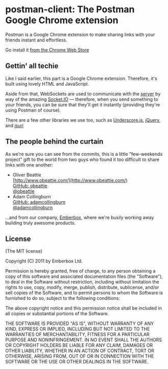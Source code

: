 postman-client: The Postman Google Chrome extension
===================================================

Postman is a Google Chrome extension to make sharing links with your friends
instant and effortless.

Go install it [from the Chrome Web Store](https://chrome.google.com/webstore/detail/ceebmhkhkjlbcehplmobnnhbibghnenj)

Gettin' all techie
------------------

Like I said earlier, this part is a Google Chrome extension. Therefore, it's
built using lovely HTML and JavaScript.

Aside from that, WebSockets are used to communicate with the [server](https://github.com/obeattie/postman-server)
by way of the amazing [Socket.IO](http://socket.io/) — therefore, when you send
something to your friends, you can be sure that they'll get it instantly
(providing they're using Postman of course).

There are a few other libraries we use too, such as [Underscore.js](http://documentcloud.github.com/underscore/),
[jQuery](http://www.jquery.com/), and [jsuri](http://code.google.com/p/jsuri/)

The people behind the curtain
-----------------------------

As we're sure you can see from the commits, this is a little "few-weekends
project" gift to the world from two guys who found it too difficult to share
links with one another:

*   Oliver Beattie<br />
    [http://www.obeattie.com/](http://www.obeattie.com/)<br />
    [GitHub: obeattie](https://github.com/obeattie)<br />
    [@obeattie](http://twitter.com/obeattie)
*   Adam Collingburn<br />
    [GitHub: adamcollingburn](https://github.com/adamcollingburn)<br />
    [@adamcollingburn](http://twitter.com/adamcollingburn)

…and from our company, [Emberbox](http://www.emberb0x.com/), where we're busily
working away building truly awesome products.

License
-------
(The MIT license)

Copyright (C) 2011 by Emberbox Ltd.

Permission is hereby granted, free of charge, to any person obtaining a copy
of this software and associated documentation files (the "Software"), to deal
in the Software without restriction, including without limitation the rights
to use, copy, modify, merge, publish, distribute, sublicense, and/or sell
copies of the Software, and to permit persons to whom the Software is
furnished to do so, subject to the following conditions:

The above copyright notice and this permission notice shall be included in
all copies or substantial portions of the Software.

THE SOFTWARE IS PROVIDED "AS IS", WITHOUT WARRANTY OF ANY KIND, EXPRESS OR
IMPLIED, INCLUDING BUT NOT LIMITED TO THE WARRANTIES OF MERCHANTABILITY,
FITNESS FOR A PARTICULAR PURPOSE AND NONINFRINGEMENT. IN NO EVENT SHALL THE
AUTHORS OR COPYRIGHT HOLDERS BE LIABLE FOR ANY CLAIM, DAMAGES OR OTHER
LIABILITY, WHETHER IN AN ACTION OF CONTRACT, TORT OR OTHERWISE, ARISING FROM,
OUT OF OR IN CONNECTION WITH THE SOFTWARE OR THE USE OR OTHER DEALINGS IN
THE SOFTWARE.
